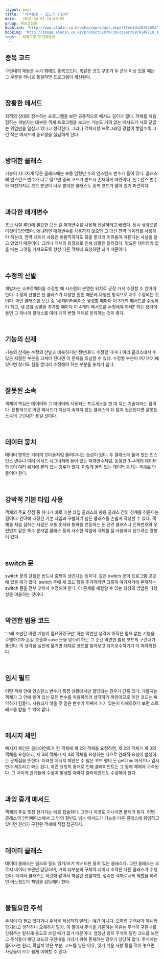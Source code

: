 ```yaml
---
layout: post
title:  "리팩토링 - 코드의 구린내"
date:   2018-04-01 18:43:59
group: 책읽고밑줄
booklink: "http://www.aladin.co.kr/shop/wproduct.aspx?ItemId=20793053"
bookimg: "http://image.aladin.co.kr/product/2079/30/cover/8979149719_1.jpg"
tags:	리팩토링 마틴파울러
---
```


## 중복 코드
구린내의 제왕은 누가 뭐래도 중복코드다. 똑같은 코드 구조가 두 군데 이상 있을 때는 그 부분을 하나로 통일하면 프로그램이 개선된다. 

<br/>

## 장황한 메서드
최적의 상태로 장수하는 프로그램을 보면 공통적으로 메서드 길이가 짧다. 객체를 처음 접하는 개발자는 대부분 객체 프로그램을 보고는 기능도 거의 없는 메서드가 서로 끝없는 위임만을 일삼고 있다고 생각한다. 그러나 객체지향 프로그래밍 경험이 쌓일수록 그런 작은 메서드의 중요성을 실감하게 된다. 

<br/>

## 방대한 클래스
기능이 지나치게 많은 클래스에는 보통 엄청난 수의 인스턴스 변수가 들어 있다. 클래스에 인스턴스 변수가 너무 많으면 중복 코드가 반드시 존재하게 마련이다. 인수턴스 변수와 마찬가지로 코드 분량이 너무 방대한 클래스도 중복 코드가 많이 있기 마련이다. 

<br/>

## 과다한 매개변수
초보 시절 루틴에 필요한 모든 걸 매개변수를 사용해 전달하라고 배웠다. 당시 생각으론 이것이 당연했다. 왜냐하면 매개변수를 사용하지 않으면 그 대신 전역 데이터를 사용해야 하는데, 전역 데이터 사용은 바람직하지도 않을 뿐더러 어려움이 따른다는 사실을 알고 있었기 때문이다. 그러나 객체의 등장으로 인해 상황은 달라졌다. 필요한 데이터가 없을 때는 그것을 가져오도록 항상 다른 객체에 요청하면 되기 때문이다. 

<br/>

## 수정의 산발
개발자는 소프트웨어를 수정할 때 시스템의 분명한 위치로 곧장 가서 수정할 수 있어야 한다. 수정의 산발은 한 클래스가 다양한 원인 때문에 다양한 방식으로 자주 수정되는 것이다. 어떤 클래스를 보던 중 ‘새 데이터베이스 생성할 때마다 이 3개의 메서드를 수정해야 하고, 새 금융 상품을 추가할 때마다 이 4개의 메서드를 수정해야 하네!’ 하는 생각이 들면 그 하나의 클래스를 여러 개의 변형 객체로 분리하는 것이 좋다.

<br/>

## 기능의 산재
기능의 산재는 수정의 산발과 비슷하지만 정반대다. 수정할 때마다 여러 클래스에서 수많은 자잘한 부분을 고쳐야 한다면 이 문제를 의심할 수 있다. 수정할 부분이 여기저기에 있다면 찾기도 힘들 뿐더러 수정해야 하는 부분을 놓치기 쉽다. 

<br/>

## 잘못된 소속
객체의 핵심은 데이터와 그 데이터에 사용되는 프로세스를 한 데 묶는 기술이라는 점이다. 전통적으로 어떤 메서드가 자신이 속하지 않는 클래스에 더 많이 접근한다면 잘못된 소속의 구린내가 풍길 것이다. 

<br/>

## 데이터 뭉치
데이터 항목은 거리의 꼬마들처럼 몰려다니는 습성이 있다. 두 클래스에 들어 있는 인스턴스 변수나 여러 메서드 시그너처에 들어 있는 매개변수처럼, 동일한 3~4개의 데이터 항목이 여러 위치에 몰려 있는 겅우가 많다. 이렇게 몰려 있는 데이터 뭉치는 객체로 만들어야 한다. 

<br/>

## 강박적 기본 타입 사용
객체의 주요 장점 중 하나가 바로 기본 타입 클래스와 응용 클래스 간의 경계를 허문다는 점이다. 언어에 내장된 기본 타입과 구별하기 힘든 클래스를 손쉽게 작성할 수 있다. 객체를 처음 접하는 사람은 보통 숫자와 통화를 연동하는 돈 관련 클래스나 전화번호와 우편번호 같은 특수 문자열 클래스 등의 사소한 작업에 객체를 잘 사용하지 않으려는 경향이 있다

<br/>

## switch 문
switch 문의 단점은 반드시 중복이 생긴다는 점이다. 같은 switch 문이 프로그램 곳곳에 있을 때가 많다. switch 문에 새 코드 행을 추가하려면 그렇게 여기저기에 존재하는 switch 문을 전부 찾아서 수정해야 한다. 이 문제를 해결할 수 있는 최상의 방법은 다형성을 이용하는 것이다

<br/>

## 막연한 범용 코드
‘그래 조만간 이런 기능이 필요하겠구만’ 하는 막연한 생각에 아직은 필요 없는 기능을 수행하고자 온갖 호출과 case 문을 넣으려 하는 그 순간 막연한 범용 코드의 구린내가 풍긴다. 이 생각을 실천에 옮기면 대체로 코드를 알아보고 유지보수하기가 더 어려워진다. 

<br/>

## 임시 필드
어떤 객체 안에 인스턴스 변수가 특정 상황에서만 할당되는 경우가 간혹 있다. 개발자는 객체가 그 안에 들어 있는 모든 변수를 이용하리라 생각하기 마련이므로 이런 코드는 파악하기 힘들다. 사용되지 않을 것 같은 변수가 어째서 거기 있는지 이해하려다 보면 스트레스를 받을 수 밖에 없다. 

<br/>

## 메시지 체인
메시지 체인은 클라이언트가 한 객체에 제 2의 객체를 요청하면, 제 2의 객체가 제 3의 객체를 요청하고, 제 3의 객체가 제 4의 객체를 요청하는 식으로 연쇄적 요청이 발생하는 문제점을 뜻한다. 이러한 메시지 체인은 수 많은 코드 행이 든 getThis 메서드나 임시변수 세트라고 봐도 된다. 이런 요청의 왕래로 인해 클라이언트는 그 왕래 체제에 구속된다. 그 사이의 관계들에 수정이 발생할 때마다 클라이언트도 수정해야 한다. 

<br/>

## 과잉 중개 메서드
객체의 주요 특징 한가지는 바로 캡슐화다. 그러나 이것도 지나치면 문제가 된다. 어떤 클래스의 인터페이스에서 그 안의 절반도 넘는 메서드가 기능을 다른 클래스에 위임하고 있다면 원리가 구현된 객체에 직접 접근하자.

<br/>

## 데이터 클래스
데이터 클래스는 필드와 필드 읽기/쓰기 메서드만 들어 있는 클래스다. 그런 클래스는 오로지 데이터 보관만 담당하며, 거의 대부분의 구체적 데이터 조작은 다른 클래스가 수행한다. 데이터 클래스는 어린애 같아서 처음엔 괜찮지만, 성숙한 객체로서의 역할을 하려면 어느정도의 책임을 감당해야 한다. 

<br/>

## 불필요한 주석
주석이 다 필요 없다거나 주석을 작성하지 말라는 얘긴 아니다. 오히려 구랜내가 아니라 향기라고 생각하니 오해하지 말자. 이 절에서 주석을 거론하는 이유는 주석이 구린내를 감춰주는 탈취제 용도로 쓰일 때가 많기 때문이다. 엄청난 양의 주석이 달린 코드를 보면 그 주석들이 해당 코드의 구린내를 가리기 위해 존재하는 경우가 상당히 많다. 주석에는 돌아가는 원리, 확실치 않은 부분, 코드를 넣은 이유, 잊기 쉬운 사항 등을 적어 놓으면 사람들이 보고 쉽게 이해할 수 있다. 

<br/>